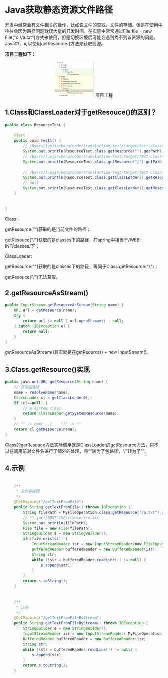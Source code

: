 # Java获取静态资源文件路径



​		开发中经常会有文件相关的操作，比如说文件的查找，文件的存储。但是在使用中往往会因为路径问题耽误大量的开发时间。在实际中常常通过File file = new File("c://a.txt")方式来使用，但是切换环境后可能会遇到找不到该资源的问题。Java中，可以使用getResource()方法来获取资源。




**项目工程如下：**<br/>
<center>
<img src="/images/java%20getResource.png" width="25%" height="25%" />
项目工程
</center>

## 1.Class和ClassLoader对于getResouce()的区别？

```java
public class ResourceTest {

    @Test
    public void test1() {
        // /Users/luojiacheng/code/translaction-test/target/test-classes/com/ljc/
        System.out.println(ResourceTest.class.getResource("").getPath());
        // /Users/luojiacheng/code/translaction-test/target/test-classes/
        System.out.println(ResourceTest.class.getResource("/").getPath());

        // /Users/luojiacheng/code/translaction-test/target/test-classes/
        System.out.println(ResourceTest.class.getClassLoader().getResource("").getPath());
        // null
        System.out.println(ResourceTest.class.getClassLoader().getResource("/"));
    }


}
```



Class:

getResource("")获取的是当前文件的路径；

getResouce("/")获取的是classes下的路径，在spring中相当于/WEB-INF/classes/下；



ClassLoader:

getResource("")获取的是classes下的路径，等同于Class.getResource("/")；

getResouce("/")无法获取。



## 2.getResourceAsStream()

```java
public InputStream getResourceAsStream(String name) {
    URL url = getResource(name);
    try {
        return url != null ? url.openStream() : null;
    } catch (IOException e) {
        return null;
    }
}
```



getResourceAsStream()其实就是在getReource() + new InputStream()。





## 3.Class.getResource()实现

```java
public java.net.URL getResource(String name) {
    // 获取包路径
    name = resolveName(name);
    ClassLoader cl = getClassLoader0();
    if (cl==null) {
        // A system class.
        return ClassLoader.getSystemResource(name);
    }
  	// "" -> com/.../    "/" -> ""
    return cl.getResource(name);
}
```



Class的getResouce方法实际调用就是ClassLoader的getResource方法，只不过在调用前对文件名进行了额外的处理，将“”转为了包路径，“/”转为了“”。


## 4.示例
```java

    /**
     * 无内容返回
     */
    @GetMapping("/getTextFromFile")
    public String getTextFromFile() throws IOException {
        String filePath = MyFileOperation.class.getResource("/a.txt").getPath();
        // **.jar!/BOOT-INF/classes!/a.txt
        System.out.println(filePath);
        File file = new File(filePath);
        StringBuilder s = new StringBuilder();
        if (file.exists()) {
            InputStreamReader isr = new InputStreamReader(new FileInputStream(file), "gbk");
            BufferedReader bufferedReader = new BufferedReader(isr);
            String str;
            while ((str = bufferedReader.readLine()) != null) {
                s.append(str);
            }
        }
        return s.toString();
    }
    
    
    /**
     * 正确
     */
    @GetMapping("/getTextFromFileByStream")
    public String getTextFromFileByStream() throws IOException {
        StringBuilder s = new StringBuilder();
        InputStreamReader isr = new InputStreamReader( MyFileOperation.class.getResourceAsStream("/a.txt"), "gbk");
        BufferedReader bufferedReader = new BufferedReader(isr);
        String str;
        while ((str = bufferedReader.readLine()) != null) {
            s.append(str);
        }
        return s.toString();
    }
```




